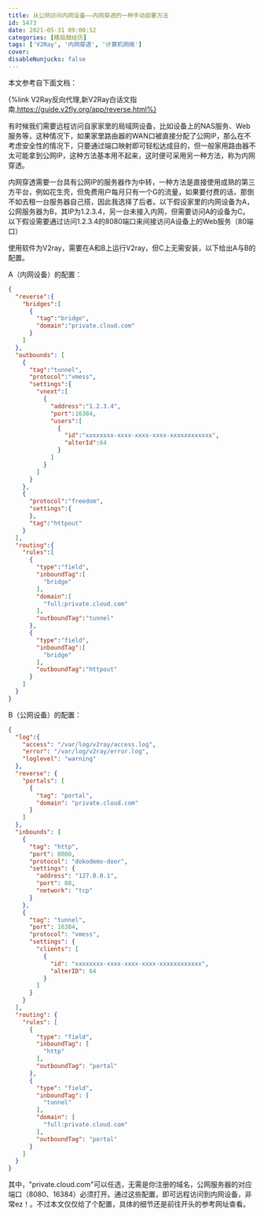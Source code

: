 ```yaml
---
title: 从公网访问内网设备——内网穿透的一种手动部署方法
id: 5473
date: 2021-05-31 09:00:52
categories: [瞎捣鼓经历]
tags: ['V2Ray', '内网穿透', '计算机网络']
cover: 
disableNunjucks: false
---
```


本文参考自下面文档：

{%link V2Ray反向代理,新V2Ray白话文指南,https://guide.v2fly.org/app/reverse.html%}


有时候我们需要远程访问自家家里的局域网设备，比如设备上的NAS服务、Web服务等，这种情况下，如果家里路由器的WAN口被直接分配了公网IP，那么在不考虑安全性的情况下，只要通过端口映射即可轻松达成目的，但一般家用路由器不太可能拿到公网IP，这种方法基本用不起来，这时便可采用另一种方法，称为内网穿透。

内网穿透需要一台具有公网IP的服务器作为中转，一种方法是直接使用成熟的第三方平台，例如花生壳，但免费用户每月只有一个G的流量，如果要付费的话，那倒不如去租一台服务器自己搭，因此我选择了后者。以下假设家里的内网设备为A，公网服务器为B，其IP为1.2.3.4，另一台未接入内网，但需要访问A的设备为C。以下假设需要通过访问1.2.3.4的8080端口来间接访问A设备上的Web服务（80端口）


使用软件为V2ray，需要在A和B上运行V2ray，但C上无需安装，以下给出A与B的配置。


A（内网设备）的配置：

```json
{  
  "reverse":{
    "bridges":[  
      {  
        "tag":"bridge",
        "domain":"private.cloud.com"
      }
    ]
  },
  "outbounds": [
    {
      "tag":"tunnel",
      "protocol":"vmess",
      "settings":{  
        "vnext":[  
          {  
            "address":"1.2.3.4",
            "port":16384,
            "users":[  
              {  
                "id":"xxxxxxxx-xxxx-xxxx-xxxx-xxxxxxxxxxxx",
                "alterId":64
              }
            ]
          }
        ]
      }
    },   
    {  
      "protocol":"freedom",
      "settings":{  
      },
      "tag":"httpout"
    }    
  ],
  "routing":{   
    "rules":[  
      {
        "type":"field",
        "inboundTag":[  
          "bridge"
        ],
        "domain":[  
          "full:private.cloud.com"
        ],
        "outboundTag":"tunnel"
      },
      {
        "type":"field",
        "inboundTag":[  
          "bridge"
        ],
        "outboundTag":"httpout"
      }
    ]
  }
}
```

B（公网设备）的配置：



```json
{
  "log":{
    "access": "/var/log/v2ray/access.log",
    "error": "/var/log/v2ray/error.log",
    "loglevel": "warning"
  },
  "reverse": {
    "portals": [
      {
        "tag": "portal",
        "domain": "private.cloud.com"
      }
    ]
  },
  "inbounds": [
    {
      "tag": "http",
      "port": 8080,
      "protocol": "dokodemo-door",
      "settings": {
        "address": "127.0.0.1",
        "port": 80,
        "network": "tcp"
      }
    },
    {
      "tag": "tunnel",
      "port": 16384,
      "protocol": "vmess",
      "settings": {
        "clients": [
          {
            "id": "xxxxxxxx-xxxx-xxxx-xxxx-xxxxxxxxxxxx",
            "alterID": 64
          }
        ]
      }
    }
  ],
  "routing": {
    "rules": [
      {
        "type": "field",
        "inboundTag": [
          "http"
        ],
        "outboundTag": "portal"
      },
      {
        "type": "field",
        "inboundTag": [
          "tunnel"
        ],
        "domain": [
          "full:private.cloud.com"
        ],
        "outboundTag": "portal"
      }
    ]
  }
}
```

其中，"private.cloud.com"可以任选，无需是你注册的域名，公网服务器的对应端口（8080、16384）必须打开。通过这些配置，即可远程访问到内网设备，非常ez！。不过本文仅仅给了个配置，具体的细节还是前往开头的参考网址查看。

